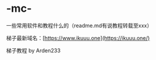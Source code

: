 # -mc-

一些常用软件和教程什么的（readme.md有说教程转载至xxx）

梯子最新域名：[https://www.ikuuu.one](https://ikuuu.one/)

梯子教程 by Arden233
